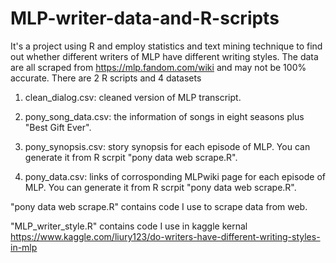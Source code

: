 # MLP-writer-data-and-R-scripts
It's a project using R and employ statistics and text mining technique to find out whether different writers of MLP have different writing styles.
The data are all scraped from https://mlp.fandom.com/wiki and may not be 100% accurate. There are 2 R scripts and 4 datasets

1. clean_dialog.csv: cleaned version of MLP transcript.

2. pony_song_data.csv: the information of songs in eight seasons plus "Best Gift Ever".

3. pony_synopsis.csv: story synopsis for each episode of MLP. You can generate it from R scrpit "pony data web scrape.R".

4. pony_data.csv: links of corrosponding MLPwiki page for each episode of MLP. You can generate it from R scrpit "pony data web scrape.R".

"pony data web scrape.R" contains code I use to scrape data from web. 

"MLP_writer_style.R" contains code I use in kaggle kernal https://www.kaggle.com/liury123/do-writers-have-different-writing-styles-in-mlp
